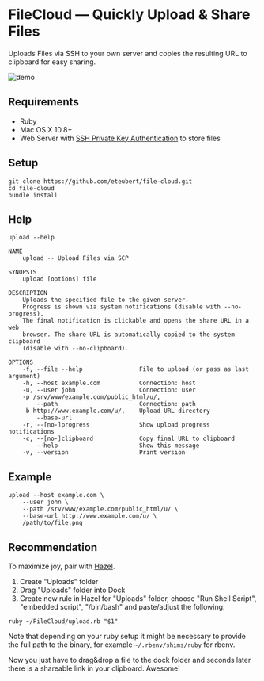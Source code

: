 # FileCloud — Quickly Upload & Share Files 

Uploads Files via SSH to your own server and copies the resulting URL to clipboard for easy sharing.

![demo](https://cloud.githubusercontent.com/assets/235918/6935631/1b59d21a-d87b-11e4-923e-125ffa4e66ed.gif)

## Requirements

* Ruby
* Mac OS X 10.8+
* Web Server with [SSH Private Key Authentication][2] to store files

## Setup

```
git clone https://github.com/eteubert/file-cloud.git
cd file-cloud
bundle install
```

## Help

```
upload --help

NAME
    upload -- Upload Files via SCP

SYNOPSIS
    upload [options] file

DESCRIPTION
    Uploads the specified file to the given server.
    Progress is shown via system notifications (disable with --no-progress). 
    The final notification is clickable and opens the share URL in a web 
    browser. The share URL is automatically copied to the system clipboard 
    (disable with --no-clipboard).

OPTIONS
    -f, --file --help                File to upload (or pass as last argument)
    -h, --host example.com           Connection: host
    -u, --user john                  Connection: user
    -p /srv/www/example.com/public_html/u/,
        --path                       Connection: path
    -b http://www.example.com/u/,    Upload URL directory
        --base-url
    -r, --[no-]progress              Show upload progress notifications
    -c, --[no-]clipboard             Copy final URL to clipboard
        --help                       Show this message
    -v, --version                    Print version
```

## Example

```shell
upload --host example.com \
    --user john \
    --path /srv/www/example.com/public_html/u/ \
    --base-url http://www.example.com/u/ \
    /path/to/file.png
```

## Recommendation

To maximize joy, pair with [Hazel][1].

1. Create "Uploads" folder
2. Drag "Uploads" folder into Dock
3. Create new rule in Hazel for "Uploads" folder, choose "Run Shell Script", "embedded script", "/bin/bash" and paste/adjust the following:

```
ruby ~/FileCloud/upload.rb "$1"
```

Note that depending on your ruby setup it might be necessary to provide the full path to the binary, for example `~/.rbenv/shims/ruby` for rbenv.

Now you just have to drag&drop a file to the dock folder and seconds later there is a shareable link in your clipboard. Awesome!

[1]: http://www.noodlesoft.com/hazel.php
[2]: https://help.ubuntu.com/community/SSH/OpenSSH/Keys